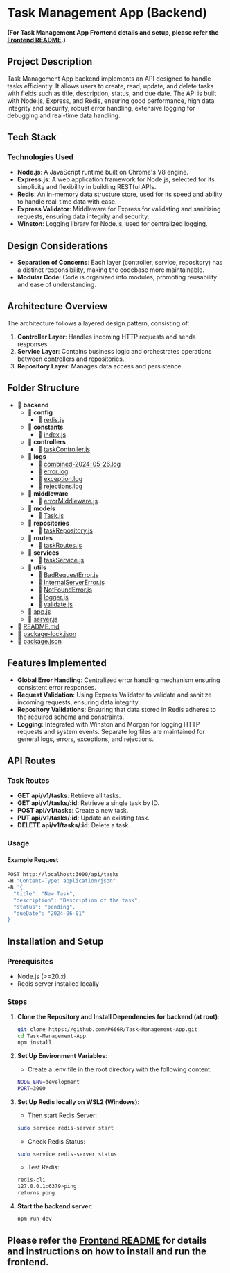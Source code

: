 # Task Management App (Backend)

#### (For Task Management App Frontend details and setup, please refer the [Frontend README](frontend/README.md).)

## Project Description

Task Management App backend implements an API designed to handle tasks efficiently. It allows users to create, read, update, and delete tasks with fields such as title, description, status, and due date. The API is built with Node.js, Express, and Redis, ensuring good performance, high data integrity and security, robust error handling, extensive logging for debugging and real-time data handling.

## Tech Stack

### Technologies Used

- **Node.js**: A JavaScript runtime built on Chrome's V8 engine.
- **Express.js**: A web application framework for Node.js, selected for its simplicity and flexibility in building RESTful APIs.
- **Redis**: An in-memory data structure store, used for its speed and ability to handle real-time data with ease.
- **Express Validator**: Middleware for Express for validating and sanitizing requests, ensuring data integrity and security.
- **Winston**: Logging library for Node.js, used for centralized logging.

## Design Considerations

- **Separation of Concerns**: Each layer (controller, service, repository) has a distinct responsibility, making the codebase more maintainable.
- **Modular Code**: Code is organized into modules, promoting reusability and ease of understanding.

## Architecture Overview

The architecture follows a layered design pattern, consisting of:

1. **Controller Layer**: Handles incoming HTTP requests and sends responses.
2. **Service Layer**: Contains business logic and orchestrates operations between controllers and repositories.
3. **Repository Layer**: Manages data access and persistence.

## Folder Structure

- 📂 **backend**
  - 📂 **config**
    - 📄 [redis.js](backend/config/redis.js)
  - 📂 **constants**
    - 📄 [index.js](backend/constants/index.js)
  - 📂 **controllers**
    - 📄 [taskController.js](backend/controllers/taskController.js)
  - 📂 **logs**
    - 📄 [combined\-2024\-05\-26.log](backend/logs/combined-2024-05-26.log)
    - 📄 [error.log](backend/logs/error.log)
    - 📄 [exception.log](backend/logs/exception.log)
    - 📄 [rejections.log](backend/logs/rejections.log)
  - 📂 **middleware**
    - 📄 [errorMiddleware.js](backend/middleware/errorMiddleware.js)
  - 📂 **models**
    - 📄 [Task.js](backend/models/Task.js)
  - 📂 **repositories**
    - 📄 [taskRepository.js](backend/repositories/taskRepository.js)
  - 📂 **routes**
    - 📄 [taskRoutes.js](backend/routes/taskRoutes.js)
  - 📂 **services**
    - 📄 [taskService.js](backend/services/taskService.js)
  - 📂 **utils**
    - 📄 [BadRequestError.js](backend/utils/BadRequestError.js)
    - 📄 [InternalServerError.js](backend/utils/InternalServerError.js)
    - 📄 [NotFoundError.js](backend/utils/NotFoundError.js)
    - 📄 [logger.js](backend/utils/logger.js)
    - 📄 [validate.js](backend/utils/validate.js)
  - 📄 [app.js](backend/app.js)
  - 📄 [server.js](backend/server.js)
- 📄 [README.md](README.md)
- 📄 [package\-lock.json](package-lock.json)
- 📄 [package.json](package.json)

## Features Implemented

- **Global Error Handling**: Centralized error handling mechanism ensuring consistent error responses.
- **Request Validation**: Using Express Validator to validate and sanitize incoming requests, ensuring data integrity.
- **Repository Validations**: Ensuring that data stored in Redis adheres to the required schema and constraints.
- **Logging**: Integrated with Winston and Morgan for logging HTTP requests and system events. Separate log files are maintained for general logs, errors, exceptions, and rejections.

## API Routes

### Task Routes

- **GET api/v1/tasks**: Retrieve all tasks.
- **GET api/v1/tasks/:id**: Retrieve a single task by ID.
- **POST api/v1/tasks**: Create a new task.
- **PUT api/v1/tasks/:id**: Update an existing task.
- **DELETE api/v1/tasks/:id**: Delete a task.

### Usage

#### Example Request

```bash
POST http://localhost:3000/api/tasks
-H "Content-Type: application/json"
-B '{
  "title": "New Task",
  "description": "Description of the task",
  "status": "pending",
  "dueDate": "2024-06-01"
}'
```

## Installation and Setup

### Prerequisites

- Node.js (>=20.x)
- Redis server installed locally

### Steps

1. **Clone the Repository and Install Dependencies for backend (at root)**:

   ```bash
   git clone https://github.com/P666R/Task-Management-App.git
   cd Task-Management-App
   npm install
   ```

2. **Set Up Environment Variables**:
   - Create a .env file in the root directory with the following content:
   ```bash
   NODE_ENV=development
   PORT=3000
   ```
3. **Set Up Redis locally on WSL2 (Windows)**:
   - Then start Redis Server:
   ```bash
   sudo service redis-server start
   ```
   - Check Redis Status:
   ```bash
   sudo service redis-server status
   ```
   - Test Redis:
   ```bash
   redis-cli
   127.0.0.1:6379>ping
   returns pong
   ```
4. **Start the backend server**:
   ```bash
   npm run dev
   ```

## Please refer the [Frontend README](frontend/README.md) for details and instructions on how to install and run the frontend.
